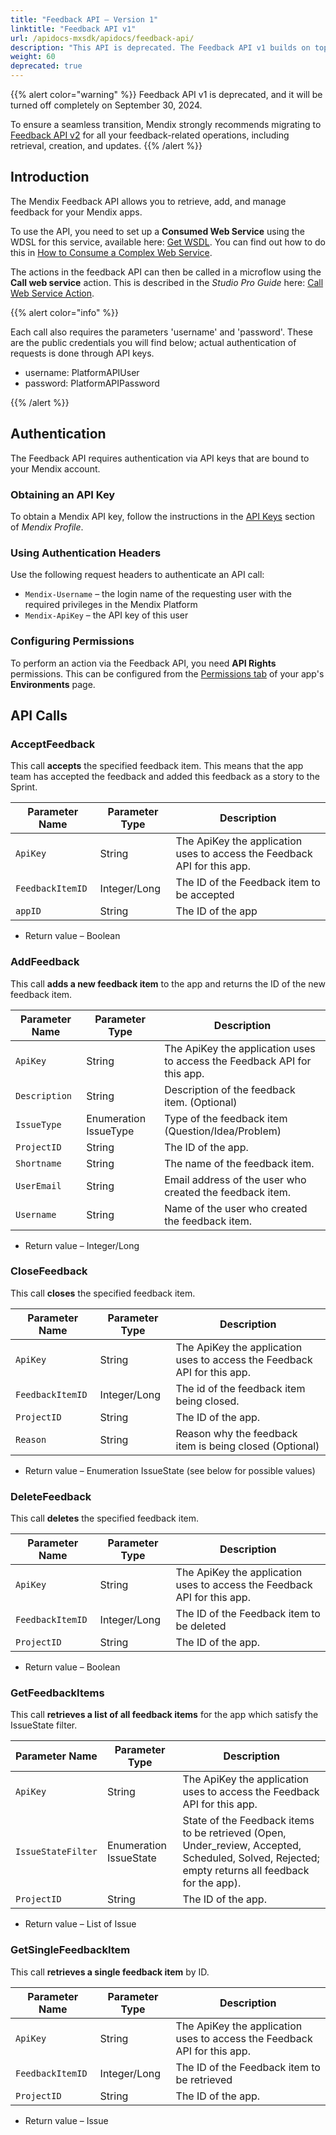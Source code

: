 ```yaml
---
title: "Feedback API – Version 1"
linktitle: "Feedback API v1"
url: /apidocs-mxsdk/apidocs/feedback-api/
description: "This API is deprecated. The Feedback API v1 builds on top of the feedback management functionality of the Mendix Platform and connects it to your own feedback gathering tool."
weight: 60
deprecated: true
---
```


{{% alert color="warning" %}}
Feedback API v1 is deprecated, and it will be turned off completely on September 30, 2024.

To ensure a seamless transition, Mendix strongly recommends migrating to [Feedback API v2](/apidocs-mxsdk/apidocs/feedback-api-v2/) for all your feedback-related operations, including retrieval, creation, and updates.
{{% /alert %}}

## Introduction

The Mendix Feedback API allows you to retrieve, add, and manage feedback for your Mendix apps.

To use the API, you need to set up a **Consumed Web Service** using the WDSL for this service, available here: [Get WSDL](/attachments/apidocs-mxsdk/apidocs/feedback-api/19398864.wsdl). You can find out how to do this in [How to Consume a Complex Web Service](/howto/integration/consume-a-complex-web-service/).

The actions in the feedback API can then be called in a microflow using the **Call web service** action. This is described in the *Studio Pro Guide* here: [Call Web Service Action](/refguide/call-web-service-action/).

{{% alert color="info" %}}

Each call also requires the parameters 'username' and 'password'. These are the public credentials you will find below; actual authentication of requests is done through API keys.

* username: PlatformAPIUser
* password: PlatformAPIPassword

{{% /alert %}}

## Authentication

The Feedback API requires authentication via API keys that are bound to your Mendix account.

### Obtaining an API Key

To obtain a Mendix API key, follow the instructions in the [API Keys](/community-tools/mendix-profile/user-settings/#profile-api-keys) section of *Mendix Profile*.

### Using Authentication Headers

Use the following request headers to authenticate an API call:

* `Mendix-Username` – the login name of the requesting user with the required privileges in the Mendix Platform
* `Mendix-ApiKey` – the API key of this user

### Configuring Permissions

To perform an action via the Feedback API, you need **API Rights** permissions. This can be configured from the [Permissions tab](/developerportal/deploy/node-permissions/#permissions-tab) of your app's **Environments** page.

## API Calls

### AcceptFeedback

This call **accepts** the specified feedback item. This means that the app team has accepted the feedback and added this feedback as a story to the Sprint.

| Parameter Name | Parameter Type | Description |
| --- | --- | --- |
| `ApiKey` | String | The ApiKey the application uses to access the Feedback API for this app.|
| `FeedbackItemID` | Integer/Long | The ID of the Feedback item to be accepted |
| `appID` | String |  The ID of the app|

* Return value – Boolean

### AddFeedback

This call **adds a new feedback item** to the app and returns the ID of the new feedback item.

| Parameter Name | Parameter Type | Description |
| --- | --- | --- |
| `ApiKey` | String | The ApiKey the application uses to access the Feedback API for this app. |
| `Description` | String | Description of the feedback item. (Optional) |
| `IssueType` | Enumeration IssueType | Type of the feedback item (Question/Idea/Problem) |
| `ProjectID` | String | The ID of the app. |
| `Shortname` | String | The name of the feedback item. |
| `UserEmail` | String | Email address of the user who created the feedback item. |
| `Username` | String | Name of the user who created the feedback item.|

* Return value – Integer/Long

### CloseFeedback

This call **closes** the specified feedback item.

| Parameter Name | Parameter Type | Description |
| --- | --- | --- |
| `ApiKey` | String | The ApiKey the application uses to access the Feedback API for this app.|
| `FeedbackItemID` | Integer/Long | The id of the feedback item being closed. |
| `ProjectID` | String | The ID of the app. |
| `Reason` | String | Reason why the feedback item is being closed (Optional)|

* Return value – Enumeration IssueState (see below for possible values)

### DeleteFeedback

This call **deletes** the specified feedback item.

| Parameter Name | Parameter Type | Description |
| --- | --- | --- |
| `ApiKey` | String | The ApiKey the application uses to access the Feedback API for this app.|
| `FeedbackItemID` | Integer/Long | The ID of the Feedback item to be deleted |
| `ProjectID` | String | The ID of the app.|

* Return value – Boolean

### GetFeedbackItems

This call **retrieves a list of all feedback items** for the app which satisfy the IssueState filter.

| Parameter Name | Parameter Type | Description |
| --- | --- | --- |
| `ApiKey` | String | The ApiKey the application uses to access the Feedback API for this app. |
| `IssueStateFilter` | Enumeration IssueState | State of the Feedback items to be retrieved (Open, Under_review, Accepted, Scheduled, Solved, Rejected; empty returns all feedback for the app). |
| `ProjectID` | String | The ID of the app. |

* Return value – List of Issue

### GetSingleFeedbackItem

This call **retrieves a single feedback item** by ID.

| Parameter Name | Parameter Type | Description |
| --- | --- | --- |
| `ApiKey` | String | The ApiKey the application uses to access the Feedback API for this app.|
| `FeedbackItemID` | Integer/Long | The ID of the Feedback item to be retrieved |
| `ProjectID` | String | The ID of the app.|

* Return value – Issue

